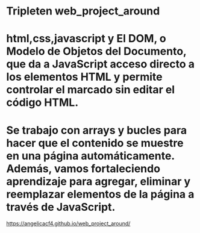 # Tripleten web_project_around

# html,css,javascript y El DOM, o Modelo de Objetos del Documento, que da a JavaScript acceso directo a los elementos HTML y permite controlar el marcado sin editar el código HTML.

# Se trabajo con arrays y bucles para hacer que el contenido se muestre en una página automáticamente. Además, vamos fortaleciendo aprendizaje para agregar, eliminar y reemplazar elementos de la página a través de JavaScript.

https://angelicacf4.github.io/web_project_around/
